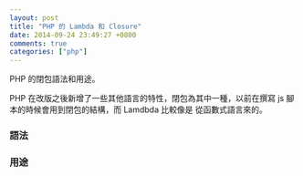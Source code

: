 ```yaml
---
layout: post
title: "PHP 的 Lambda 和 Closure"
date: 2014-09-24 23:49:27 +0800
comments: true
categories: ["php"]
---
```

PHP 的閉包語法和用途。

<!-- more -->

PHP 在改版之後新增了一些其他語言的特性，閉包為其中一種，以前在撰寫 js 腳本的時候會用到閉包的結構，而 Lamdbda 比較像是
從函數式語言來的。


### 語法




### 用途